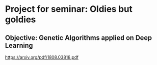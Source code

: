 # Project for seminar: Oldies but goldies

## Objective: Genetic Algorithms applied on Deep Learning
https://arxiv.org/pdf/1808.03818.pdf
